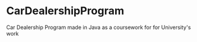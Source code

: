 # CarDealershipProgram
Car Dealership Program made in Java as a coursework for for University's work
